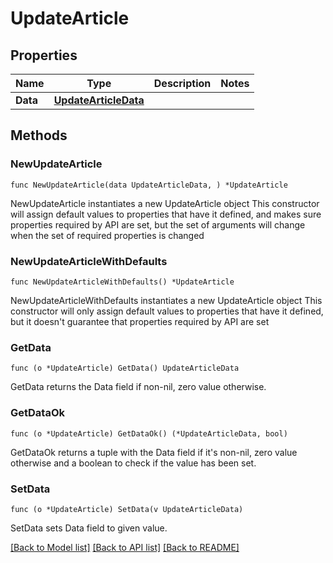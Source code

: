 # UpdateArticle

## Properties

Name | Type | Description | Notes
------------ | ------------- | ------------- | -------------
**Data** | [**UpdateArticleData**](UpdateArticleData.md) |  | 

## Methods

### NewUpdateArticle

`func NewUpdateArticle(data UpdateArticleData, ) *UpdateArticle`

NewUpdateArticle instantiates a new UpdateArticle object
This constructor will assign default values to properties that have it defined,
and makes sure properties required by API are set, but the set of arguments
will change when the set of required properties is changed

### NewUpdateArticleWithDefaults

`func NewUpdateArticleWithDefaults() *UpdateArticle`

NewUpdateArticleWithDefaults instantiates a new UpdateArticle object
This constructor will only assign default values to properties that have it defined,
but it doesn't guarantee that properties required by API are set

### GetData

`func (o *UpdateArticle) GetData() UpdateArticleData`

GetData returns the Data field if non-nil, zero value otherwise.

### GetDataOk

`func (o *UpdateArticle) GetDataOk() (*UpdateArticleData, bool)`

GetDataOk returns a tuple with the Data field if it's non-nil, zero value otherwise
and a boolean to check if the value has been set.

### SetData

`func (o *UpdateArticle) SetData(v UpdateArticleData)`

SetData sets Data field to given value.



[[Back to Model list]](../README.md#documentation-for-models) [[Back to API list]](../README.md#documentation-for-api-endpoints) [[Back to README]](../README.md)


